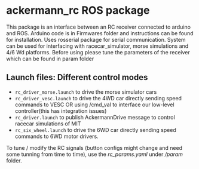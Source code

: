# ackermann_rc ROS package

This package is an interface between an RC receiver connected to arduino and ROS. Arduino code is in Firmwares folder and instructions can be found for installation. Uses rosserial package for serial communication. System can be used for interfacing with racecar_simulator, morse simulations and 4/6 Wd platforms. Before using please tune the parameters of the receiver which can be found in param folder

## Launch files: Different control modes
 - `rc_driver_morse.launch` to drive the morse simulator cars
 - `rc_driver_vesc.launch` to drive the 4WD car directly sending speed commands to VESC OR using /cmd_val to interface our low-level controller(this has integration issues)
 - `rc_driver.launch` to publish AckermannDrive message to control racecar simulations of MIT
 - `rc_six_wheel.launch` to drive the 6WD car directly sending speed commands to 6WD motor drivers.

 To tune / modify the RC signals (button configs might change and need some tunning from time to time), use the *rc_params<mode>.yaml* under */param* folder.
